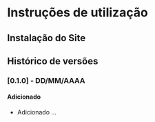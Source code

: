 # Instruções de utilização

## Instalação do Site

## Histórico de versões

### [0.1.0] - DD/MM/AAAA
#### Adicionado
- Adicionado ...
